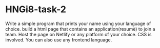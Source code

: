 # HNGi8-task-2
Write a simple program that prints your name using your language of choice.
build a html page that contains an application(resumè) to join a team. Host the page on Netlify or any platform of your choice. CSS is involved. You can also use any frontend language.
